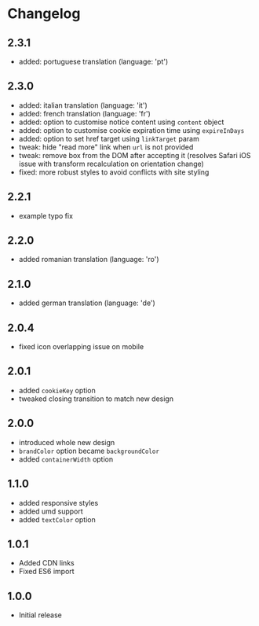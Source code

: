 # Changelog

## 2.3.1
- added: portuguese translation (language: 'pt')

## 2.3.0
- added: italian translation (language: 'it')
- added: french translation (language: 'fr')
- added: option to customise notice content using `content` object
- added: option to customise cookie expiration time using `expireInDays`
- added: option to set href target using `linkTarget` param
- tweak: hide "read more" link when `url` is not provided
- tweak: remove box from the DOM after accepting it (resolves Safari iOS issue with transform recalculation on orientation change)
- fixed: more robust styles to avoid conflicts with site styling

## 2.2.1
- example typo fix

## 2.2.0
- added romanian translation (language: 'ro')

## 2.1.0
- added german translation (language: 'de')

## 2.0.4
- fixed icon overlapping issue on mobile

## 2.0.1
- added `cookieKey` option
- tweaked closing transition to match new design

## 2.0.0
- introduced whole new design
- `brandColor` option became `backgroundColor`
- added `containerWidth` option

## 1.1.0
- added responsive styles
- added umd support
- added `textColor` option

## 1.0.1
- Added CDN links
- Fixed ES6 import

## 1.0.0
- Initial release
